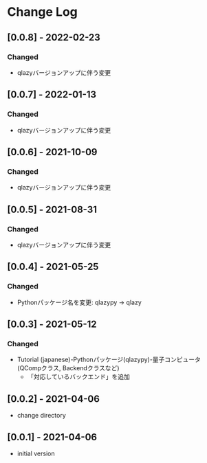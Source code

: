 # Change Log

## [0.0.8] - 2022-02-23
### Changed
- qlazyバージョンアップに伴う変更

## [0.0.7] - 2022-01-13
### Changed
- qlazyバージョンアップに伴う変更

## [0.0.6] - 2021-10-09
### Changed
- qlazyバージョンアップに伴う変更

## [0.0.5] - 2021-08-31
### Changed
- qlazyバージョンアップに伴う変更

## [0.0.4] - 2021-05-25
### Changed
- Pythonパッケージ名を変更: qlazypy -> qlazy

## [0.0.3] - 2021-05-12
### Changed
- Tutorial (japanese)-Pythonパッケージ(qlazypy)-量子コンピュータ(QCompクラス, Backendクラスなど)
    - 「対応しているバックエンド」を追加

## [0.0.2] - 2021-04-06
- change directory

## [0.0.1] - 2021-04-06
- initial version
